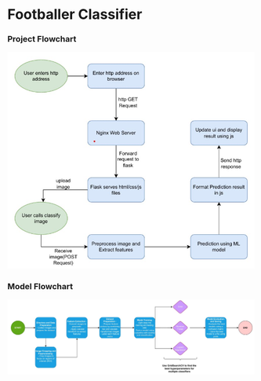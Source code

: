 # Footballer Classifier

### Project Flowchart

![](.\ui\images\project_flowchart.jpg)





### Model Flowchart
![](.\ui\images\model_flowchart.jpg)



